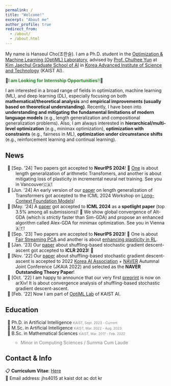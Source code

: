 ```yaml
---
permalink: /
title: "Welcome!"
excerpt: "About me"
author_profile: true
redirect_from: 
  - /about/
  - /about.html
---
```


<style>
gray { color: gray; font-size: 75%;}
.nobull {
  margin:0px; padding:0px;
  list-style: none;
  padding-left: 2rem;
  text-indent: -1.6rem;
}
.nobull2 {
  line-height:1em;
  padding-left: 1rem;
  text-indent: 0rem;
}
</style>

My name is Hanseul Cho(조한슬). I am a Ph.D. student in the [Optimization & Machine Learning (OptiML) Laboratory](https://chulheeyun.github.io), advised by [Prof. Chulhee Yun](https://chulheeyun.github.io) at [Kim Jaechul Graduate School of AI](https://gsai.kaist.ac.kr) in [Korea Advanced Institute of Science and Technology](https://www.kaist.ac.kr/en/) (KAIST AI).

🚨<span style="color:ForestGreen">**I am Looking for Internship Opportunities**‼️</span>🚨

I am interested in a broad range of fields in optimization, machine learning (ML), and deep learning (DL), especially focusing on both **mathematical/theoretical analysis** and **empirical improvements (usually based on theoretical understanding)**. Recently, I have been into **understanding and mitigating the fundamental limitations of modern language models** (e.g., length generalization and compositional generalization problems). Also, I am always interested in **hierarchical/multi-level optimization** (e.g., minimax optimization), **optimization with constraints** (e.g., fairness in ML), **optimization under circumstance shifts** (e.g., reinforcement learning and continual learning).

News
---

<ul class="nobull">
  <li>📰 [Sep. '24] Two papers got accepted to <b>NeurIPS 2024</b>! 🎉 <a href="https://arxiv.org/abs/2405.20671">One</a> is about length generalization of arithmetic Transfomers, and another is about mitigating loss of plasticity in incremental neural net training. See you in Vancouver🇨🇦!</li>
  <li>📰 [Jun. '24] An early version of our <a href="https://arxiv.org/abs/2405.20671">paper</a> on length generalization of Transformers got accepted to the ICML 2024 Workshop on <a href="https://longcontextfm.github.io/">Long-Context Foundation Models</a>!</li>
  <li>📰 [May. '24] A <a href="https://openreview.net/forum?id=s6ZAT8MLKU">paper</a> got accepted to <b>ICML 2024</b> as a <b>spotlight paper</b> (top 3.5% among all submissions)! 🎉 We show global convergence of Alt-GDA (which is <i>strictly</i> faster than Sim-GDA) and propose an enhanced algorithm called Alex-GDA for minimax optimization. See you in Vienna🇦🇹!</li>
  <li>📰 [Sep. '23] Two papers are accepted to <b>NeurIPS 2023</b>! 🎉 One is about <a href="https://arxiv.org/abs/2310.18593">Fair Streaming PCA</a> and another is about <a href="https://arxiv.org/abs/2306.10711">enhancing plasticity in RL</a>.</li>
  <li>📰 [Jan. '23] Our <a href="https://openreview.net/forum?id=6xXtM8bFFJ">paper</a> about shuffling-based stochastic gradient descent-ascent got accepted to <b>ICLR 2023</b>! 🎉</li>
  <li>📰 [Nov. '22] Our <a href="https://arxiv.org/abs/2210.05995">paper</a> about shuffling-based stochastic gradient descent-ascent is accepted to 2022 <a href="http://aiassociation.kr">Korea AI Association</a> + <a href="https://www.navercorp.com/en">NAVER</a> Autumnal Joint Conference (JKAIA 2022) and selected as the <b>NAVER Outstanding Theory Paper</b>! </li>
  <li>📰 [Oct. '22] I am happy to announce that our very first <a href="https://arxiv.org/abs/2210.05995">preprint</a> is now on arXiv!  It is about convergence analysis of shuffling-based stochastic gradient descent-ascent. </li>
  <li>📰 [Feb. '22] Now I am part of <a href="https://chulheeyun.github.io">OptiML Lab</a> of KAIST AI. </li>
</ul>

Education
---

<ul class="nobull">
  <li>🏫 Ph.D. in Artificial Intelligence <gray>KAIST, Sept. 2023 - Current</gray></li>
  <li>🏫 M.Sc. in Artificial Intelligence <gray>KAIST, Mar. 2022 - Aug. 2023</gray></li>
  <li>🏫 B.Sc. in Mathematical Sciences <gray>KAIST, Mar. 2017 - Feb. 2022</gray></li>
    <ul class="nobull2" style="color:gray">
    <li>Minor in Computing Sciences / Summa Cum Laude</li>
    </ul>
</ul>

Contact & Info
---

📋 **Curriculum Vitae**: [Here](../files/Curriculum_Vitae__Hanseul_Cho.pdf)  
📧 Email address: jhs4015 at kaist dot ac dot kr  